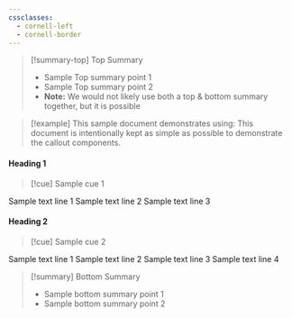 ```yaml
---
cssclasses:
  - cornell-left
  - cornell-border
---
```


>[!summary-top] Top Summary
>- Sample Top summary point 1
>- Sample Top summary point 2
>- **Note:** We would not likely use both a top & bottom summary together, but it is possible

>[!example] This sample document demonstrates using:
> This document is intentionally kept as simple as possible to demonstrate the callout components.

#### Heading 1
>[!cue] Sample cue 1

Sample text line 1
Sample text line 2
Sample text line 3

#### Heading 2
>[!cue] Sample cue 2

Sample text line 1
Sample text line 2
Sample text line 3
Sample text line 4

>[!summary] Bottom Summary
>- Sample bottom summary point 1
>- Sample bottom summary point 2















